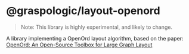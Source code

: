 # @graspologic/layout-openord

> Note: This library is highly experimental, and likely to change.

A library implementing a OpenOrd layout algorithm, based on the paper: [OpenOrd: An Open-Source Toolbox for Large Graph Layout](https://www.researchgate.net/publication/253087985_OpenOrd_An_Open-Source_Toolbox_for_Large_Graph_Layout)
